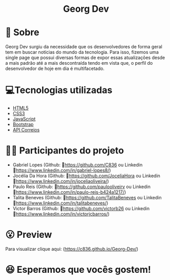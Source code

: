 <h1 align='center'>
    Georg Dev
</h1>

# 🤔 Sobre
Georg Dev surgiu da necessidade que os desenvolvedores de forma geral tem em buscar notícias do mundo da tecnologia. 
Para isso, fizemos uma single page que possui diversas formas de expor essas atualizações desde a mais padrão até a mais descontraída tendo em vista que, 
o perfil do desenvolvedor de hoje em dia é multifacetado.

# 💻Tecnologias utilizadas

- [HTML5](https://developer.mozilla.org/pt-BR/docs/Web/HTML/HTML5)
- [CSS3](https://www.w3.org/Style/CSS/Overview.en.html)
- [JavaScript](https://www.javascript.com/)
- [Bootstrap](https://getbootstrap.com/)
- [API Correios](https://apicep.com/api-de-consulta/)

# :boy::girl: Participantes do projeto

- Gabriel Lopes (Github: :link:https://github.com/C836 ou Linkedin :link:https://www.linkedin.com/in/gabriel-lopes8/) 
- Jocélia Da Hora (Github: :link:https://github.com/JoceliaHora ou Linkedin :link:https://www.linkedin.com/in/joceliaoliveira/) 
- Paulo Reis (Github: :link:https://github.com/paulooliveirv ou Linkedin :link:https://www.linkedin.com/in/paulo-reis-b424a1217/) 
- Talita Beneves (Github: :link:https://github.com/TalitaBeneves ou Linkedin :link:https://www.linkedin.com/in/talitabeneves/) 
- Victor Barros (Github: :link:https://github.com/victorb26 ou Linkedin :link:https://www.linkedin.com/in/victorjcbarros/) 

# 😮 Preview

Para visualizar clique aqui: (https://c836.github.io/Georg-Dev/) 

# :laughing: Esperamos que vocês gostem! 
